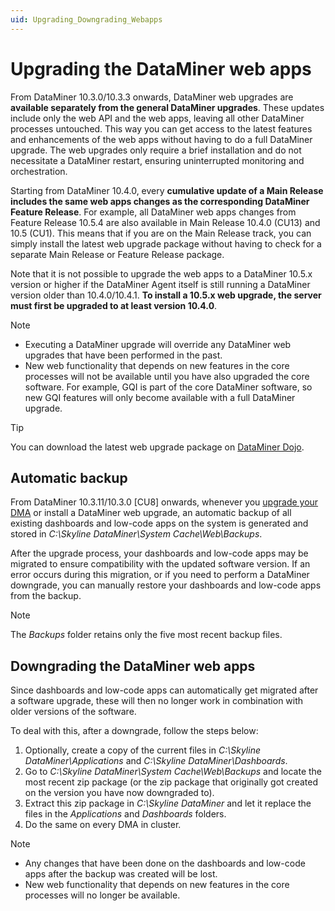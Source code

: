 ```yaml
---
uid: Upgrading_Downgrading_Webapps
---
```


# Upgrading the DataMiner web apps

From DataMiner 10.3.0/10.3.3 onwards, DataMiner web upgrades are **available separately from the general DataMiner upgrades**. These updates include only the web API and the web apps, leaving all other DataMiner processes untouched. This way you can get access to the latest features and enhancements of the web apps without having to do a full DataMiner upgrade. The web upgrades only require a brief installation and do not necessitate a DataMiner restart, ensuring uninterrupted monitoring and orchestration.

Starting from DataMiner 10.4.0, every **cumulative update of a Main Release includes the same web apps changes as the corresponding DataMiner Feature Release**. For example, all DataMiner web apps changes from Feature Release 10.5.4 are also available in Main Release 10.4.0 (CU13) and 10.5 (CU1). This means that if you are on the Main Release track, you can simply install the latest web upgrade package without having to check for a separate Main Release or Feature Release package. <!-- It also means that if you for example build a low-code app using the latest DataMiner Feature Release, your app will also be compatible with the latest Main Release cumulative updates. (This comment can be published once GQI DxM becomes the default in a 10.5.x Feature Release, as backwards compatibility will apply from DataMiner 10.5.0 onwards.) -->

Note that it is not possible to upgrade the web apps to a DataMiner 10.5.x version or higher if the DataMiner Agent itself is still running a DataMiner version older than 10.4.0/10.4.1. **To install a 10.5.x web upgrade, the server must first be upgraded to at least version 10.4.0**.<!--RN 41395-->

> [!NOTE]
>
> - Executing a DataMiner upgrade will override any DataMiner web upgrades that have been performed in the past.
> - New web functionality that depends on new features in the core processes will not be available until you have also upgraded the core software. For example, GQI is part of the core DataMiner software, so new GQI features will only become available with a full DataMiner upgrade.

> [!TIP]
> You can download the latest web upgrade package on [DataMiner Dojo](https://community.dataminer.services/dataminer-web-upgrade-packages/).

## Automatic backup

From DataMiner 10.3.11/10.3.0 [CU8] onwards<!--RN 37413-->, whenever you [upgrade your DMA](xref:Upgrading_a_DataMiner_Agent) or install a DataMiner web upgrade, an automatic backup of all existing dashboards and low-code apps on the system is generated and stored in *C:\Skyline DataMiner\System Cache\Web\Backups*.

After the upgrade process, your dashboards and low-code apps may be migrated to ensure compatibility with the updated software version. If an error occurs during this migration, or if you need to perform a DataMiner downgrade, you can manually restore your dashboards and low-code apps from the backup.

> [!NOTE]
> The *Backups* folder retains only the five most recent backup files.

## Downgrading the DataMiner web apps

Since dashboards and low-code apps can automatically get migrated after a software upgrade, these will then no longer work in combination with older versions of the software.

To deal with this, after a downgrade, follow the steps below:

1. Optionally, create a copy of the current files in *C:\Skyline DataMiner\Applications* and *C:\Skyline DataMiner\Dashboards*.
1. Go to *C:\Skyline DataMiner\System Cache\Web\Backups* and locate the most recent zip package (or the zip package that originally got created on the version you have now downgraded to).
1. Extract this zip package in *C:\Skyline DataMiner* and let it replace the files in the *Applications* and *Dashboards* folders.
1. Do the same on every DMA in cluster.

> [!NOTE]
>
> - Any changes that have been done on the dashboards and low-code apps after the backup was created will be lost.
> - New web functionality that depends on new features in the core processes will no longer be available.
